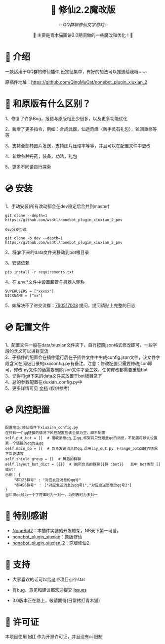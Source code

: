 <div align="center">
  <br>
</div>

<div align="center">

# 🎉 修仙2.2魔改版

_✨ QQ群聊修仙文字游戏✨_

🧬 主要是青木猫画饼3.0期间做的一些魔改和优化！🎉 

<p align="center">
</p>
</div>

# 📖 介绍
一款适用于QQ群的修仙插件,设定征集中，有好的想法可以推送给我哦~~~

原插件地址：https://github.com/QingMuCat/nonebot_plugin_xiuxian_2

# 🎉 和原版有什么区别？
1、修复了许多Bug，报错与原版相比少很多，以及更多功能优化

2、新增了更多指令，例如：合成武器，仙途奇缘（新手灵石礼包），轮回重修等等

3、支持全部转图片发送，支持图片压缩率等等，并且可以在配置文件中更改

4、新增各种丹药，装备，功法，礼包

5、更多不同请自行探索

# 💿 安装
1、手动安装(所有改动都会在dev稳定后合并到master)
```
git clone --depth=1 https://github.com/wsdtl/nonebot_plugin_xiuxian_2_pmv

dev分支可选

git clone -b dev --depth=1 https://github.com/wsdtl/nonebot_plugin_xiuxian_2_pmv
```

2、将git下来的data文件夹移动到bot根目录

3、安装依赖
```
pip install -r requirements.txt
```

4、在.env.*文件中设置超管与机器人昵称
```
SUPERUSERS = ["xxxxx"]
NICKNAME = ["xx"]
```

5、如解决不了进交流群：[760517008](http://qm.qq.com/cgi-bin/qm/qr?_wv=1027&k=zIKrPPqNStgZnRtuLhiOv9woBQSMQurq&authKey=Nrqm0zDxYKP2Fon2MskbNRmZ588Rqm79lJvQyVYWtkh9vDFK1RGBK0UhqzehVyDw&noverify=0&group_code=760517008) 提问，提问请贴上完整的日志


# 💿 配置文件
1、配置文件一般在data/xiuxian文件夹下，自行按照json格式修改即可，一些字段的含义可以进群交流<br>
2、子插件的配置会在插件运行后在子插件文件中生成config.json文件，该文件字段含义在同级目录的xxxconfig.py有备注。注意：修改配置只需要修改json即可，修改.py文件的话需要删除json文件才会生效，任何修改都需要重启bot<br>
3、记得将git下来的data文件夹放置于bot根目录下<br>
4、总的参数配置在xiuxian_config.py中<br>
5、更多详情可见 [文档](https://xiuxian.netlify.app/) (仅供参考)<br>


# 💿 风控配置
```
配置地址:修仙插件下xiuxian_config.py
在只有一个qq链接的情况下风控配置应该全部为空，即不配置
self.put_bot = []  # 接收消息qq,主qq,框架将只处理此qq的消息，不配置将默认设置第一个链接的qq为主qq
self.main_bo = []  # 负责发送消息的qq,调用lay_out.py 下range_bot函数的情况下需要填写
self.shield_group = []  # 屏蔽的群聊
self.layout_bot_dict = {{}}  # QQ所负责的群聊{{群 :bot}}   其中 bot类型 []或str
示例： {
    "群123群号" : "对应发送消息的qq号"
    "群456群号" ： ["对应发送消息的qq号1","对应发送消息的qq号2"]
}
当后面qq号为一个字符串时为一对一，为列表时为多对一
```


# 🎉 特别感谢
- [NoneBot2](https://github.com/nonebot/nonebot2)：本插件实装的开发框架，NB天下第一可爱。
- [nonebot_plugin_xiuxian](https://github.com/s52047qwas/nonebot_plugin_xiuxian)：原版修仙
- [nonebot_plugin_xiuxian_2](https://github.com/QingMuCat/nonebot_plugin_xiuxian_2)：原版修仙2


# 🎉 支持
- 大家喜欢的话可以给这个项目点个star

- 有bug、意见和建议都欢迎提交 [Issues](https://github.com/wsdtl/nonebot_plugin_xiuxian_2_pmv/issues) 
- 3.0版本正在路上，敬请期待(日常拷打青木猫)

# 🎉 许可证
本项目使用 [MIT](https://choosealicense.com/licenses/mit/) 作为开源许可证，并且没有cc限制
